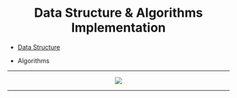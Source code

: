 <h1 align = "center"> Data Structure & Algorithms Implementation </h1>

- [Data Structure](https://github.com/muhamedyoussry/Data-Strucure-Algorithms-Implementation/tree/main/Data%20Structure%20Implementation)
  
- Algorithms

---

<p align ="center">
    <img src = https://miro.medium.com/max/1024/1*9QRFQdpO2f59GsN2KsE9XA.png >
</p>

--- 